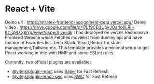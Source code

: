 # React + Vite
Demo url : https://stratex-frontend-assignment-beta.vercel.app/
Demo video : https://drive.google.com/file/d/17Lf9CD3UpkJQs4o0LRIl-kz_q9LCghYp/view?usp=drivesdk
I had deployed on vercel.
Responsive Frontend Website which Fetches movielist from dummy api and have feature of Favorites list.
Tech Stack: React,Redux for state management,Tailwind etc.
This template provides a minimal setup to get React working in Vite with HMR and some ESLint rules.

Currently, two official plugins are available:

- [@vitejs/plugin-react](https://github.com/vitejs/vite-plugin-react/blob/main/packages/plugin-react/README.md) uses [Babel](https://babeljs.io/) for Fast Refresh
- [@vitejs/plugin-react-swc](https://github.com/vitejs/vite-plugin-react-swc) uses [SWC](https://swc.rs/) for Fast Refresh
